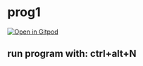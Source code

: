 # prog1

[![Open in Gitpod](https://gitpod.io/button/open-in-gitpod.svg)](https://gitpod.io/#https://github.com/barni363hun/prog1)

## run program with: ctrl+alt+N
